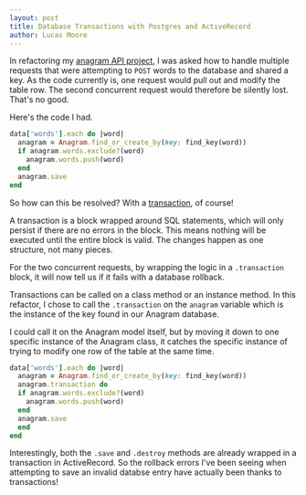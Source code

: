 ```yaml
---
layout: post
title: Database Transactions with Postgres and ActiveRecord
author: Lucas Moore
---
```


In refactoring my [anagram API project](http://dev.thelucasmoore.com/2016/09/01/Building-An-Anagram-API.html), I was asked how to handle multiple requests that were attempting to `POST` words to the database and shared a key.
As the code currently is, one request would pull out and modify the table row. The second concurrent request would therefore be silently lost.
That's no good.

Here's the code I had.

```ruby
data['words'].each do |word|
  anagram = Anagram.find_or_create_by(key: find_key(word))
  if anagram.words.exclude?(word)
    anagram.words.push(word)
  end
  anagram.save
end
```

So how can this be resolved? With a [transaction](http://api.rubyonrails.org/classes/ActiveRecord/Transactions/ClassMethods.html), of course!

A transaction is a block wrapped around SQL statements, which will only persist if there are no errors in the block.
This means nothing will be executed until the entire block is valid. The changes happen as one structure, not many pieces.

For the two concurrent requests, by wrapping the logic in a `.transaction` block, it will now tell us if it fails with a database rollback.

Transactions can be called on a class method or an instance method. In this refactor, I chose to call the `.transaction` on the `anagram` variable which is the instance of the key found in our Anagram database.

I could call it on the Anagram model itself, but by moving it down to one specific instance of the Anagram class, it catches the specific instance of trying to modify one row of the table at the same time.  

``` ruby
data['words'].each do |word|
  anagram = Anagram.find_or_create_by(key: find_key(word))
  anagram.transaction do
  if anagram.words.exclude?(word)
    anagram.words.push(word)
  end
  anagram.save
  end
end
```

Interestingly, both the `.save` and `.destroy` methods are already wrapped in a transaction in ActiveRecord. So the rollback errors I've been seeing when attempting to save an invalid databse entry have actually been thanks to transactions! 
